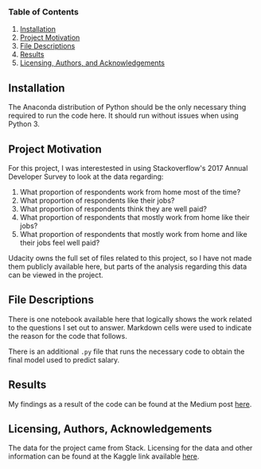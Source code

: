 ### Table of Contents

1. [Installation](#installation)
2. [Project Motivation](#motivation)
3. [File Descriptions](#files)
4. [Results](#results)
5. [Licensing, Authors, and Acknowledgements](#licensing)

## Installation <a name="installation"></a>

The Anaconda distribution of Python should be the only necessary thing required to run the code here. It should run without issues when using Python 3.

## Project Motivation<a name="motivation"></a>

For this project, I was interestested in using Stackoverflow's 2017 Annual Developer Survey to look at the data regarding:

1. What proportion of respondents work from home most of the time?
2. What proportion of respondents like their jobs?
3. What proportion of respondents think they are well paid?
4. What proportion of respondents that mostly work from home like their jobs?
5. What proportion of respondents that mostly work from home and like their jobs feel well paid?

Udacity owns the full set of files related to this project, so I have not made them publicly available here, but parts of the analysis regarding this data can be viewed in the project.


## File Descriptions <a name="files"></a>
There is one notebook available here that logically shows the work related to the questions I set out to answer. Markdown cells were used to indicate the reason for the code that follows.

There is an additional `.py` file that runs the necessary code to obtain the final model used to predict salary.

## Results<a name="results"></a>

My findings as a result of the code can be found at the Medium post [here](https://steveellingson.medium.com/happy-with-home-work-bf0e42d02ff3).

## Licensing, Authors, Acknowledgements<a name="licensing"></a>

The data for the project came from Stack. Licensing for the data and other information can be found at the Kaggle link available [here](https://www.kaggle.com/stackoverflow/so-survey-2017/data).
